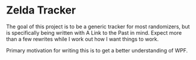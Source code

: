 # Zelda Tracker

The goal of this project is to be a generic tracker for most randomizers, but is specifically being written with A Link to the Past in mind. Expect more than a few rewrites while I work out how I want things to work.

Primary motivation for writing this is to get a better understanding of WPF.